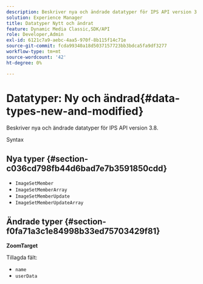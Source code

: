 ```yaml
---
description: Beskriver nya och ändrade datatyper för IPS API version 3.8.
solution: Experience Manager
title: Datatyper Nytt och ändrat
feature: Dynamic Media Classic,SDK/API
role: Developer,Admin
exl-id: 6121c7a9-aebc-4aa5-970f-8b115f14c71e
source-git-commit: fcda99340a18d5037157723bb3bdca5fa9df3277
workflow-type: tm+mt
source-wordcount: '42'
ht-degree: 0%

---
```


# Datatyper: Ny och ändrad{#data-types-new-and-modified}

Beskriver nya och ändrade datatyper för IPS API version 3.8.

Syntax

## Nya typer {#section-c036cd798fb44d6bad7e7b3591850cdd}

* `ImageSetMember`
* `ImageSetMemberArray`
* `ImageSetMemberUpdate`
* `ImageSetMemberUpdateArray`

## Ändrade typer {#section-f0fa71a3c1e84998b33ed75703429f81}

**ZoomTarget**

Tillagda fält:

* `name`
* `userData`
